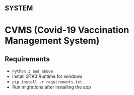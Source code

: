 ## SYSTEM
# CVMS (Covid-19 Vaccination Management System)
## Requirements
- `Python 3 and above`
- install GTK3 Runtime for windows
- `pip install -r requirements.txt`
- Run migrations after installing the app

